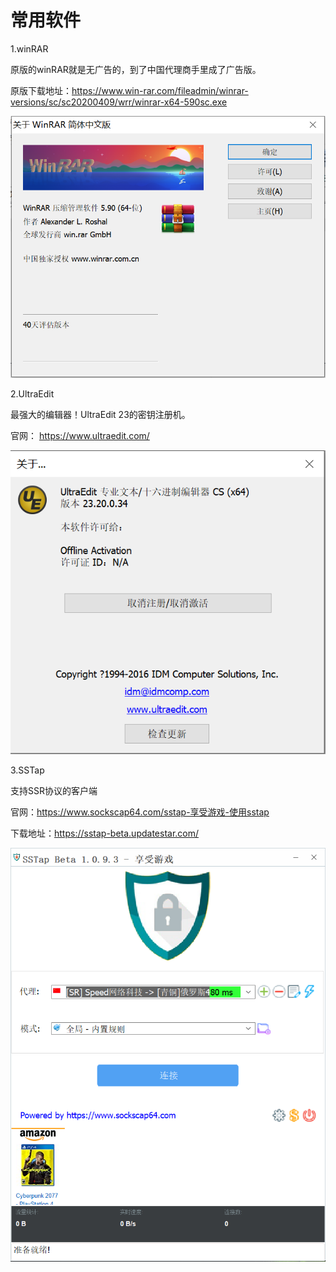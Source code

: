 # 常用软件

1.winRAR
 
 原版的winRAR就是无广告的，到了中国代理商手里成了广告版。
 
 原版下载地址：https://www.win-rar.com/fileadmin/winrar-versions/sc/sc20200409/wrr/winrar-x64-590sc.exe
 
 ![Alt text](https://github.com/safesword/soft/blob/main/picture/1.png)
 
2.UltraEdit

 最强大的编辑器！UltraEdit 23的密钥注册机。
 
 官网： https://www.ultraedit.com/
 
![Alt text](https://github.com/safesword/soft/blob/main/picture/2.png)

3.SSTap
  
  支持SSR协议的客户端
  
  官网：https://www.sockscap64.com/sstap-享受游戏-使用sstap
  
  下载地址：https://sstap-beta.updatestar.com/
  
![Alt text](https://github.com/safesword/soft/blob/main/picture/3.png)

